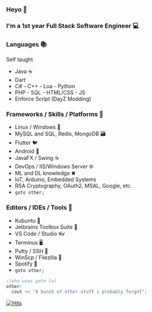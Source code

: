 ### Heyo 👋

### I'm a 1st year Full Stack Software Engineer 💻

### Languages 📚
Self taught
- Java ☕
- Dart
- C# - C++ - Lua - Python
- PHP - SQL - HTML/CSS - JS
- Enforce Script (DayZ Modding)

### Frameworks / Skills / Platforms 🌉
- Linux / Windows 🐧
- MySQL and SQL, Redis, MongoDB 🗃
- Flutter 🐦
- Android 📱
- JavaFX / Swing ☕
- DevOps / IIS/Windows Server 🌐
- ML and DL knowledge ✖
- IoT, Arduino, Embedded Systems
- RSA Cryptography, OAuth2, MSAL, Google, etc.
- `goto other;`

### Editors / IDEs / Tools 🔨
- Kubuntu 🐧
- Jetbrains Toolbox Suite 🧰
- VS Code / Studio 👓
- Terminus 🖥
- Putty / SSH 📂
- WinScp / Filezilla 📁
- Spotify 🎵
- `goto other;`

```cpp
//who uses goto lol
other: 
  cout << "A bunch of other stuff i probably forgot";
```

[![Hits](https://hits.seeyoufarm.com/api/count/incr/badge.svg?url=https%3A%2F%2Fgithub.com%2FFiercestT&count_bg=%235C00FF&title_bg=%23FF7D00&icon=cliqz.svg&icon_color=%235C00FF&title=Visitors&edge_flat=true)](https://hits.seeyoufarm.com)
